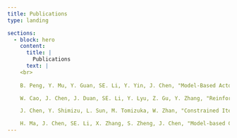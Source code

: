 ```yaml
---
title: Publications
type: landing

sections:
  - block: hero
    content:
      title: |
        Publications
      text: |
    <br>
    
    B. Peng, Y. Mu, Y. Guan, SE. Li, Y. Yin, J. Chen, "Model-Based Actor-Critic with Chance Constraint for Stochastic System", IEEE Conference on Decision and Control (CDC), 2021.

    W. Cao, J. Chen, J. Duan, SE. Li, Y. Lyu, Z. Gu, Y. Zhang, "Reinforced Optimal Estimator", Modeling, Estimation and Control Conference (MECC), 2021.

    J. Chen, Y. Shimizu, L. Sun, M. Tomizuka, W. Zhan, "Constrained Iterative LQG for Real-Time Chance-Constrained Gaussian Belief Space Planning", IEEE/RSJ International Conference on Intelligent Robots and Systems (IROS), 2021.

    H. Ma, J. Chen, SE. Li, X. Zhang, S. Zheng, J. Chen, "Model-based Constrained Reinforcement Learning using Generalized Control Barrier Function", IEEE/RSJ International Conference on Intelligent Robots and Systems (IROS), 2021.
---
```


